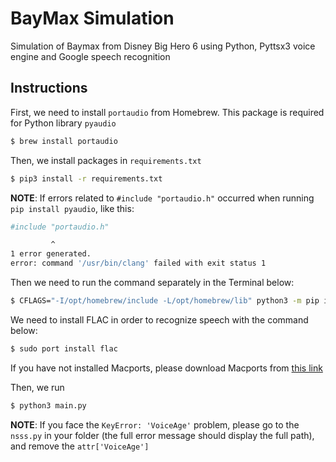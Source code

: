 # BayMax Simulation
Simulation of Baymax from Disney Big Hero 6 using Python, Pyttsx3 voice engine 
and Google speech recognition

## Instructions
First, we need to install `portaudio` from Homebrew. This package is required
for Python library `pyaudio`

```bash
$ brew install portaudio
```

Then, we install packages in `requirements.txt`
```bash
$ pip3 install -r requirements.txt
```

**NOTE**: If errors related to `#include "portaudio.h"` occurred when running `pip install pyaudio`, like this:
```bash
#include "portaudio.h"

         ^
1 error generated.
error: command '/usr/bin/clang' failed with exit status 1
``` 
Then we need to run the command separately in the Terminal below:
```bash
$ CFLAGS="-I/opt/homebrew/include -L/opt/homebrew/lib" python3 -m pip install pyaudio
```

We need to install FLAC in order to recognize speech with the command below:
```bash
$ sudo port install flac
```
If you have not installed Macports, please download Macports from [this link](https://www.macports.org/install.php)

Then, we run
```bash
$ python3 main.py
```

**NOTE**: If you face the `KeyError: 'VoiceAge'` problem, please go to the 
`nsss.py` in your folder (the full error message should display the full path),
and remove the `attr['VoiceAge']`